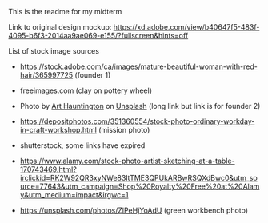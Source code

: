 This is the readme for my midterm

Link to original design mockup:
https://xd.adobe.com/view/b40647f5-483f-4095-b6f3-2014aa9ae069-e155/?fullscreen&hints=off

List of stock image sources
- https://stock.adobe.com/ca/images/mature-beautiful-woman-with-red-hair/365997725 (founder 1)
- freeimages.com (clay on pottery wheel)
- Photo by <a href="https://unsplash.com/@art_hauntington?utm_source=unsplash&utm_medium=referral&utm_content=creditCopyText">Art Hauntington</a> on <a href="https://unsplash.com/photos/jzY0KRJopEI?utm_source=unsplash&utm_medium=referral&utm_content=creditCopyText">Unsplash</a> (long link but link is for founder 2)
  
- https://depositphotos.com/351360554/stock-photo-ordinary-workday-in-craft-workshop.html (mission photo)
- shutterstock, some links have expired
- https://www.alamy.com/stock-photo-artist-sketching-at-a-table-170743469.html?irclickid=RK2W92QR3xyNWe83ltTME3QPUkARBwRSQXdBwc0&utm_source=77643&utm_campaign=Shop%20Royalty%20Free%20at%20Alamy&utm_medium=impact&irgwc=1
- https://unsplash.com/photos/ZlPeHjYoAdU (green workbench photo)


